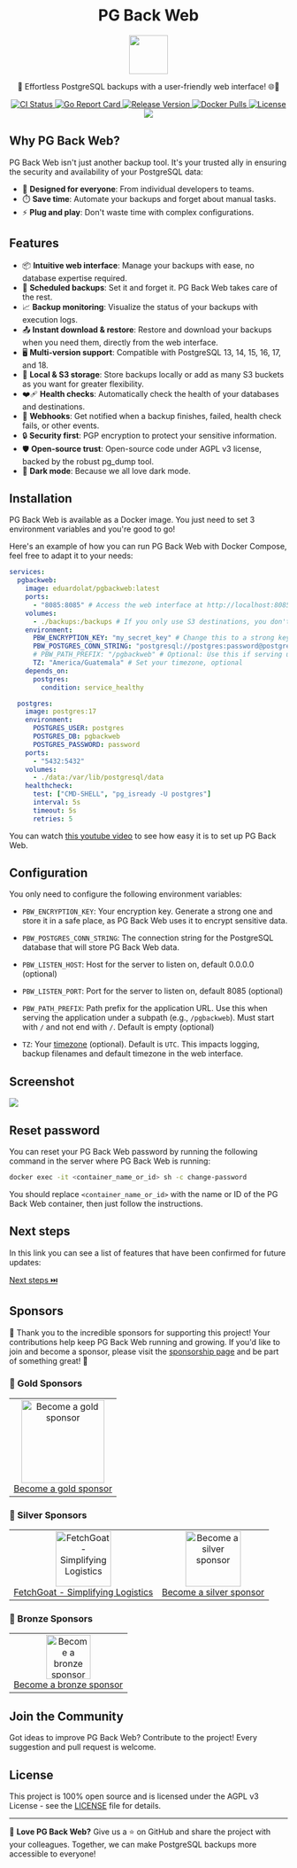 <p align="center">
  <h1 align="center">PG Back Web</h1>
  <p align="center">
    <img align="center" width="70" src="https://raw.githubusercontent.com/eduardolat/pgbackweb/main/internal/view/static/images/logo.png"/>
  </p>
  <p align="center">
    🐘 Effortless PostgreSQL backups with a user-friendly web interface! 🌐💾
  </p>
</p>
<p align="center">
  <a href="https://github.com/eduardolat/pgbackweb/actions/workflows/ci.yaml?query=branch%3Amain">
    <img src="https://github.com/eduardolat/pgbackweb/actions/workflows/ci.yaml/badge.svg" alt="CI Status"/>
  </a>
  <a href="https://goreportcard.com/report/eduardolat/pgbackweb">
    <img src="https://goreportcard.com/badge/eduardolat/pgbackweb" alt="Go Report Card"/>
  </a>
  <a href="https://github.com/eduardolat/pgbackweb/releases/latest">
    <img src="https://img.shields.io/github/release/eduardolat/pgbackweb.svg" alt="Release Version"/>
  </a>
  <a href="https://hub.docker.com/r/eduardolat/pgbackweb">
    <img alt="Docker Pulls" src="https://img.shields.io/docker/pulls/eduardolat/pgbackweb"/>
  </a>
  <a href="LICENSE">
    <img src="https://img.shields.io/github/license/eduardolat/pgbackweb.svg" alt="License"/>
  </a>
  <a href="https://github.com/eduardolat/pgbackweb">
    <img src="https://img.shields.io/github/stars/eduardolat/pgbackweb?style=flat&label=github+stars"/>
  </a>
</p>

## Why PG Back Web?

PG Back Web isn't just another backup tool. It's your trusted ally in ensuring
the security and availability of your PostgreSQL data:

- 🎯 **Designed for everyone**: From individual developers to teams.
- ⏱️ **Save time**: Automate your backups and forget about manual tasks.
- ⚡ **Plug and play**: Don't waste time with complex configurations.

## Features

- 📦 **Intuitive web interface**: Manage your backups with ease, no database
  expertise required.
- 📅 **Scheduled backups**: Set it and forget it. PG Back Web takes care of the
  rest.
- 📈 **Backup monitoring**: Visualize the status of your backups with execution
  logs.
- 📤 **Instant download & restore**: Restore and download your backups when you
  need them, directly from the web interface.
- 🖥 **Multi-version support**: Compatible with PostgreSQL 13, 14, 15, 16,
  17, and 18.
- 📁 **Local & S3 storage**: Store backups locally or add as many S3 buckets as
  you want for greater flexibility.
- ❤️‍🩹 **Health checks**: Automatically check the health of your databases and
  destinations.
- 🔔 **Webhooks**: Get notified when a backup finishes, failed, health check
  fails, or other events.
- 🔒 **Security first**: PGP encryption to protect your sensitive information.
- 🛡️ **Open-source trust**: Open-source code under AGPL v3 license, backed by the
  robust pg_dump tool.
- 🌚 **Dark mode**: Because we all love dark mode.

## Installation

PG Back Web is available as a Docker image. You just need to set 3 environment
variables and you're good to go!

Here's an example of how you can run PG Back Web with Docker Compose, feel free
to adapt it to your needs:

```yaml
services:
  pgbackweb:
    image: eduardolat/pgbackweb:latest
    ports:
      - "8085:8085" # Access the web interface at http://localhost:8085
    volumes:
      - ./backups:/backups # If you only use S3 destinations, you don't need this volume
    environment:
      PBW_ENCRYPTION_KEY: "my_secret_key" # Change this to a strong key
      PBW_POSTGRES_CONN_STRING: "postgresql://postgres:password@postgres:5432/pgbackweb?sslmode=disable"
      # PBW_PATH_PREFIX: "/pgbackweb" # Optional: Use this if serving under a subpath
      TZ: "America/Guatemala" # Set your timezone, optional
    depends_on:
      postgres:
        condition: service_healthy

  postgres:
    image: postgres:17
    environment:
      POSTGRES_USER: postgres
      POSTGRES_DB: pgbackweb
      POSTGRES_PASSWORD: password
    ports:
      - "5432:5432"
    volumes:
      - ./data:/var/lib/postgresql/data
    healthcheck:
      test: ["CMD-SHELL", "pg_isready -U postgres"]
      interval: 5s
      timeout: 5s
      retries: 5
```

You can watch [this youtube video](https://www.youtube.com/watch?v=vf7SLrSO8sw)
to see how easy it is to set up PG Back Web.

## Configuration

You only need to configure the following environment variables:

- `PBW_ENCRYPTION_KEY`: Your encryption key. Generate a strong one and store it
  in a safe place, as PG Back Web uses it to encrypt sensitive data.

- `PBW_POSTGRES_CONN_STRING`: The connection string for the PostgreSQL database
  that will store PG Back Web data.

- `PBW_LISTEN_HOST`: Host for the server to listen on, default 0.0.0.0
  (optional)

- `PBW_LISTEN_PORT`: Port for the server to listen on, default 8085 (optional)

- `PBW_PATH_PREFIX`: Path prefix for the application URL. Use this when serving
  the application under a subpath (e.g., `/pgbackweb`). Must start with `/` and
  not end with `/`. Default is empty (optional)

- `TZ`: Your
  [timezone](https://en.wikipedia.org/wiki/List_of_tz_database_time_zones#List)
  (optional). Default is `UTC`. This impacts logging, backup filenames and
  default timezone in the web interface.

## Screenshot

<img src="https://raw.githubusercontent.com/eduardolat/pgbackweb/main/assets/screenshot.png" />

## Reset password

You can reset your PG Back Web password by running the following command in the
server where PG Back Web is running:

```bash
docker exec -it <container_name_or_id> sh -c change-password
```

You should replace `<container_name_or_id>` with the name or ID of the PG Back
Web container, then just follow the instructions.

## Next steps

In this link you can see a list of features that have been confirmed for future
updates:

<a href="https://github.com/eduardolat/pgbackweb/issues?q=is%3Aissue+is%3Aopen+label%3A%22confirmed+next+step%22">
  Next steps ⏭️
</a>

## Sponsors

🙏 Thank you to the incredible sponsors for supporting this project! Your
contributions help keep PG Back Web running and growing. If you'd like to join
and become a sponsor, please visit the
[sponsorship page](https://buymeacoffee.com/eduardolat) and be part of something
great! 🚀

### 🥇 Gold Sponsors

<table>
  <tr>
    <td align="center">
      <a href="https://buymeacoffee.com/eduardolat">
        <img src="https://raw.githubusercontent.com/eduardolat/pgbackweb/refs/heads/develop/internal/view/static/images/plus-circle.png" height="150" alt="Become a gold sponsor"/>
        <br />
        Become a gold sponsor
      </a>
    </td>
  </tr>
</table>

### 🥈 Silver Sponsors

<table>
  <tr>
    <td align="center">
      <a href="https://fetchgoat.com?utm_source=pgbackweb&utm_medium=referral&utm_campaign=sponsorship">
        <img src="https://raw.githubusercontent.com/eduardolat/pgbackweb/refs/heads/develop/assets/sponsors/FetchGoat.png" height="100" alt="FetchGoat - Simplifying Logistics"/>
        <br />
        FetchGoat - Simplifying Logistics
      </a>
    </td>
    <td align="center">
      <a href="https://buymeacoffee.com/eduardolat">
        <img src="https://raw.githubusercontent.com/eduardolat/pgbackweb/refs/heads/develop/internal/view/static/images/plus-circle.png" height="100" alt="Become a silver sponsor"/>
        <br />
        Become a silver sponsor
      </a>
    </td>
  </tr>
</table>

### 🥉 Bronze Sponsors

<table>
  <tr>
    <td align="center">
      <a href="https://buymeacoffee.com/eduardolat">
        <img src="https://raw.githubusercontent.com/eduardolat/pgbackweb/refs/heads/develop/internal/view/static/images/plus-circle.png" height="80" alt="Become a bronze sponsor"/>
        <br />
        Become a bronze sponsor
      </a>
    </td>
  </tr>
</table>

## Join the Community

Got ideas to improve PG Back Web? Contribute to the project! Every suggestion
and pull request is welcome.

## License

This project is 100% open source and is licensed under the AGPL v3 License - see the [LICENSE](LICENSE) file for details.

---

💖 **Love PG Back Web?** Give us a ⭐ on GitHub and share the project with your
colleagues. Together, we can make PostgreSQL backups more accessible to
everyone!
